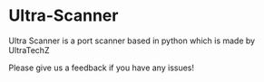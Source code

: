 # Ultra-Scanner
Ultra Scanner is a port scanner based in python which is made by UltraTechZ

Please give us a feedback if you have any issues!
